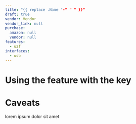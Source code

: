 ```yaml
---
title: "{{ replace .Name "-" " " }}"
draft: true
vendor: Vendor
vendor_link: null
purchase:
  amazon: null
  vendor: null
features:
  - u2f
interfaces:
  - usb
---
```


# Using the feature with the key

# Caveats

lorem ipsum dolor sit amet